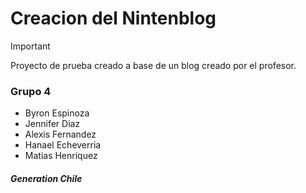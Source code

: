 # Creacion del Nintenblog

>[!IMPORTANT] 
>
> Proyecto de prueba creado a base de un blog creado por el profesor.

### **Grupo 4**

* Byron Espinoza
* Jennifer Diaz
* Alexis Fernandez
* Hanael Echeverria
* Matias Henriquez

#### *Generation Chile*